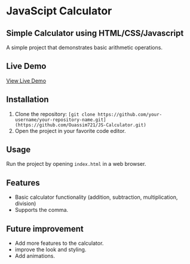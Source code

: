 # JavaScipt Calculator

## Simple Calculator using HTML/CSS/Javascript 
A simple project that demonstrates basic arithmetic operations.

## Live Demo

[View Live Demo](https://ouassim721.github.io/JS-Calculator/
)

## Installation
1. Clone the repository: `[git clone https://github.com/your-username/your-repository-name.git](https://github.com/Ouassim721/JS-Calculator.git)`
2. Open the project in your favorite code editor.

## Usage
Run the project by opening `index.html` in a web browser.

## Features
- Basic calculator functionality (addition, subtraction, multiplication, division)
- Supports the comma.

## Future improvement
- Add more features to the calculator.
- improve the look and styling.
- Add animations. 
